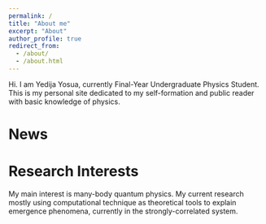 ```yaml
---
permalink: /
title: "About me"
excerpt: "About"
author_profile: true
redirect_from: 
  - /about/
  - /about.html
---
```


Hi. I am Yedija Yosua, currently Final-Year Undergraduate Physics Student. This is my personal site dedicated to my self-formation and public reader with basic knowledge of physics.

News
======
 

Research Interests
======
My main interest is many-body quantum physics. My current research mostly using computational technique as theoretical tools to explain emergence phenomena, currently in the strongly-correlated system.
